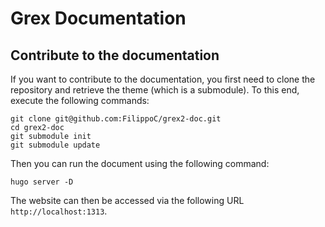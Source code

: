 # Grex Documentation

## Contribute to the documentation

If you want to contribute to the documentation, you first need to clone the repository and retrieve the theme
(which is a submodule). To this end, execute the following commands:

```console
git clone git@github.com:FilippoC/grex2-doc.git
cd grex2-doc
git submodule init
git submodule update
```

Then you can run the document using the following command:

```console
hugo server -D
```

The website can then be accessed via the following URL `http://localhost:1313`.